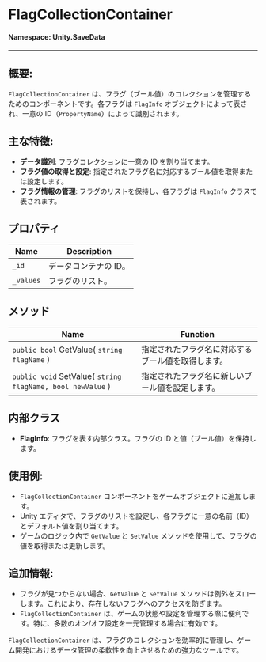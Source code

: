 ﻿# FlagCollectionContainer

#### **Namespace**: Unity.SaveData
---

## 概要:
`FlagCollectionContainer` は、フラグ（ブール値）のコレクションを管理するためのコンポーネントです。各フラグは `FlagInfo` オブジェクトによって表され、一意の ID（`PropertyName`）によって識別されます。

## 主な特徴:
- **データ識別**: フラグコレクションに一意の ID を割り当てます。
- **フラグ値の取得と設定**: 指定されたフラグ名に対応するブール値を取得または設定します。
- **フラグ情報の管理**: フラグのリストを保持し、各フラグは `FlagInfo` クラスで表されます。

## プロパティ
| Name | Description |
|------|-------------|
| `_id` | データコンテナの ID。 |
| `_values` | フラグのリスト。 |

## メソッド
| Name | Function |
|------|----------|
|  ``public bool`` GetValue( ``string flagName`` )  | 指定されたフラグ名に対応するブール値を取得します。 |
|  ``public void`` SetValue( ``string flagName, bool newValue`` )  | 指定されたフラグ名に新しいブール値を設定します。 |

## 内部クラス
- **FlagInfo**: フラグを表す内部クラス。フラグの ID と値（ブール値）を保持します。

## 使用例:
- `FlagCollectionContainer` コンポーネントをゲームオブジェクトに追加します。
- Unity エディタで、フラグのリストを設定し、各フラグに一意の名前（ID）とデフォルト値を割り当てます。
- ゲームのロジック内で `GetValue` と `SetValue` メソッドを使用して、フラグの値を取得または更新します。

## 追加情報:
- フラグが見つからない場合、`GetValue` と `SetValue` メソッドは例外をスローします。これにより、存在しないフラグへのアクセスを防ぎます。
- `FlagCollectionContainer` は、ゲームの状態や設定を管理する際に便利です。特に、多数のオン/オフ設定を一元管理する場合に有効です。

`FlagCollectionContainer` は、フラグのコレクションを効率的に管理し、ゲーム開発におけるデータ管理の柔軟性を向上させるための強力なツールです。

